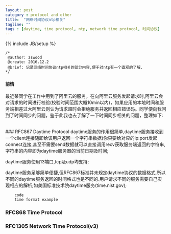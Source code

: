 ```yaml
---
layout: post
category : protocol and other
title:	"网络时间协议ntp相关"
tagline: ""
tags : [daytime, time protocol, ntp, network time protocol, 时间协议]
---
```

{% include JB/setup %}

	/*
	 @author: zswood
	 @create: 2016.12.2
	 @brief: 记录网络时间协议ntp相关的部分内容,便于对ntp有一个直观的了解.
	*/
  
  

#### 前情
最近某同学在工作中用到了阿里云的服务。在向阿里云服务发起请求时,阿里云会对请求的时间进行校验(校验时间范围大概10min以内)，如果应用的本地时间和服务端相差过大阿里云则认为请求超时会拒绝服务并返回相应错误码。同学便向我问到了时间同步的问题，鉴于此我也去了解了一下时间同步相关的问题，整理如下:

<br/>
### RFC867 Daytime Protocol  
daytime服务的作用很简单,daytime服务接收到一个client连接随即给该用户返回一个字符串数据(你只要给对应的ip:port发起connect连接,甚至不需要send数据就可以直接调用recv获取服务端返回的字符串,字符串的内容即为daytime服务器的当前日期及时间;

daytime服务使用13端口,tcp及udp均支持;

daytime服务足够简单便捷,但RFC867标准并未规定daytime协议的数据格式,所以不同的daytime服务返回的时间格式也是不同的.用户请求不同的服务需要自己实现相应的解析;如美国标准技术院daytime服务(time.nist.gov);

		code
		time format example

### RFC868 Time Protocol  

### RFC1305 Network Time Protocol(v3)

